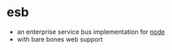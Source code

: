 # esb

 * an enterprise service bus implementation for [node](http://nodejs.org)
 * with bare bones web support
 